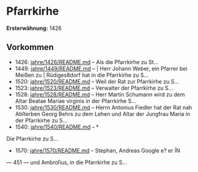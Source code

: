# Pfarrkirhe

**Ersterwähnung:** 1426

## Vorkommen
- 1426: [jahre/1426/README.md](../jahre/1426/README.md) – Als die Pfarrkirhe zu St...
- 1449: [jahre/1449/README.md](../jahre/1449/README.md) – |
Herr Johann Weber, ein Pfarrer bei Meißen zu |
Rüdiges8dorf hat in die Pfarrkirhe zu S...
- 1520: [jahre/1520/README.md](../jahre/1520/README.md) – Weil der Rat zur Pfarrkirhe zu S...
- 1523: [jahre/1523/README.md](../jahre/1523/README.md) – Verwalter der Pfarrkirhe zu S...
- 1528: [jahre/1528/README.md](../jahre/1528/README.md) – Herr Martin Schumann wird zu dem Altar Beatae
Mariae virginis in der Pfarrkirhe S...
- 1530: [jahre/1530/README.md](../jahre/1530/README.md) – Herrn Antonius Fiedler hat der Rat nah Abſterben
Georg Behrs zu dem Lehen und Altar der Jungfrau
Maria in der Pfarrkirhe zu S...
- 1540: [jahre/1540/README.md](../jahre/1540/README.md) – *

Die Pfarrkirhe zu S...
- 1570: [jahre/1570/README.md](../jahre/1570/README.md) – Stephan, Andreas
Google e? er ÍN


— 451 —
und Ambroſius, in die Pfarrkirhe zu S...
